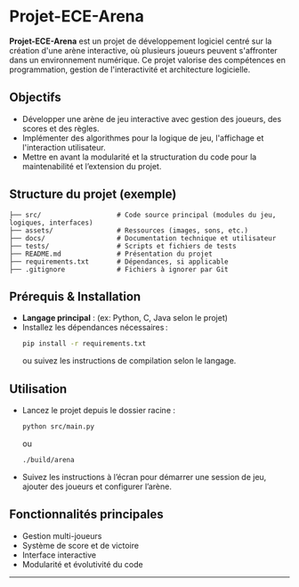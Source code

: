 # Projet-ECE-Arena

**Projet-ECE-Arena** est un projet de développement logiciel centré sur la création d'une arène interactive, où plusieurs joueurs peuvent s'affronter dans un environnement numérique. Ce projet valorise des compétences en programmation, gestion de l'interactivité et architecture logicielle.

## Objectifs

- Développer une arène de jeu interactive avec gestion des joueurs, des scores et des règles.
- Implémenter des algorithmes pour la logique de jeu, l'affichage et l'interaction utilisateur.
- Mettre en avant la modularité et la structuration du code pour la maintenabilité et l’extension du projet.

## Structure du projet (exemple)

```
├── src/                   # Code source principal (modules du jeu, logiques, interfaces)
├── assets/                # Ressources (images, sons, etc.)
├── docs/                  # Documentation technique et utilisateur
├── tests/                 # Scripts et fichiers de tests
├── README.md              # Présentation du projet
├── requirements.txt       # Dépendances, si applicable
├── .gitignore             # Fichiers à ignorer par Git
```

## Prérequis & Installation

- **Langage principal** : (ex: Python, C, Java selon le projet)
- Installez les dépendances nécessaires :
  ```bash
  pip install -r requirements.txt
  ```
  ou suivez les instructions de compilation selon le langage.

## Utilisation

- Lancez le projet depuis le dossier racine :
  ```bash
  python src/main.py
  ```
  ou
  ```bash
  ./build/arena
  ```
- Suivez les instructions à l’écran pour démarrer une session de jeu, ajouter des joueurs et configurer l’arène.

## Fonctionnalités principales

- Gestion multi-joueurs
- Système de score et de victoire
- Interface interactive
- Modularité et évolutivité du code

---
